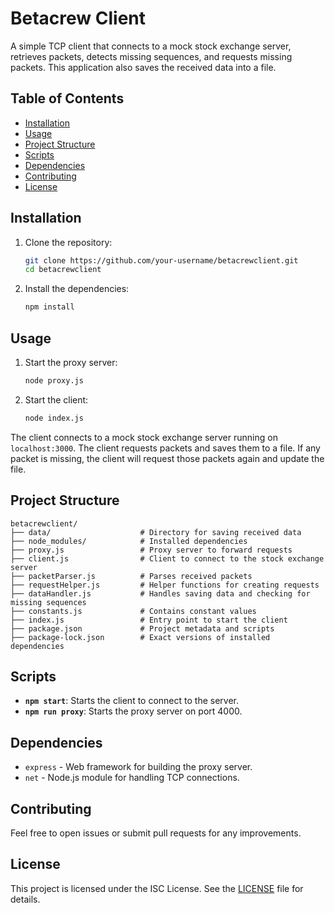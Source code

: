 
# Betacrew Client

A simple TCP client that connects to a mock stock exchange server, retrieves packets, detects missing sequences, and requests missing packets. This application also saves the received data into a file.

## Table of Contents
- [Installation](#installation)
- [Usage](#usage)
- [Project Structure](#project-structure)
- [Scripts](#scripts)
- [Dependencies](#dependencies)
- [Contributing](#contributing)
- [License](#license)

## Installation

1. Clone the repository:
   ```bash
   git clone https://github.com/your-username/betacrewclient.git
   cd betacrewclient
   ```

2. Install the dependencies:
   ```bash
   npm install
   ```

## Usage

1. Start the proxy server:
   ```bash
   node proxy.js
   ```

2. Start the client:
   ```bash
   node index.js
   ```

The client connects to a mock stock exchange server running on `localhost:3000`. The client requests packets and saves them to a file. If any packet is missing, the client will request those packets again and update the file.

## Project Structure

```plaintext
betacrewclient/
├── data/                    # Directory for saving received data
├── node_modules/            # Installed dependencies
├── proxy.js                 # Proxy server to forward requests
├── client.js                # Client to connect to the stock exchange server
├── packetParser.js          # Parses received packets
├── requestHelper.js         # Helper functions for creating requests
├── dataHandler.js           # Handles saving data and checking for missing sequences
├── constants.js             # Contains constant values
├── index.js                 # Entry point to start the client
├── package.json             # Project metadata and scripts
├── package-lock.json        # Exact versions of installed dependencies
```

## Scripts

- **`npm start`**: Starts the client to connect to the server.
- **`npm run proxy`**: Starts the proxy server on port 4000.

## Dependencies

- `express` - Web framework for building the proxy server.
- `net` - Node.js module for handling TCP connections.

## Contributing

Feel free to open issues or submit pull requests for any improvements.

## License

This project is licensed under the ISC License. See the [LICENSE](LICENSE) file for details.

